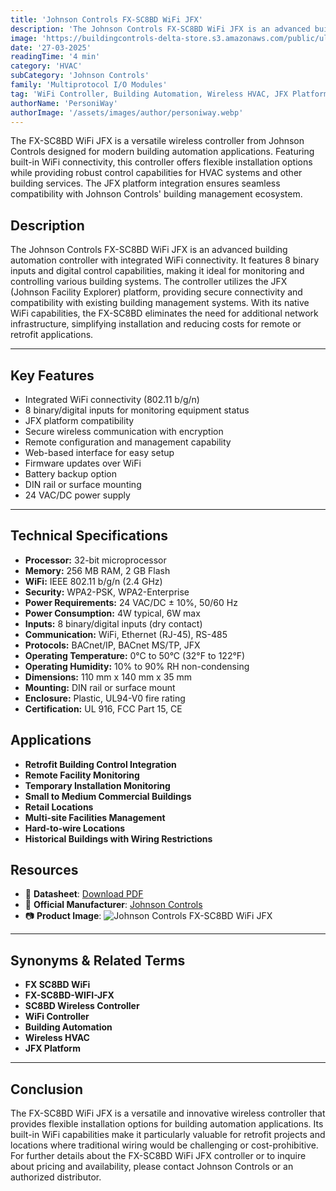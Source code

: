 ```yaml
---
title: 'Johnson Controls FX-SC8BD WiFi JFX'
description: 'The Johnson Controls FX-SC8BD WiFi JFX is an advanced building automation controller with integrated WiFi connectivity. It features 8 binary inputs and digital control capabilities, making it ideal for monitoring and controlling various building systems. The controller utilizes the JFX (Johnson Facility Explorer) platform, providing secure connectivity and compatibility with existing building management systems. With its native WiFi capabilities, the FX-SC8BD eliminates the need for additional network infrastructure, simplifying installation and reducing costs for remote or retrofit applications.'
image: 'https://buildingcontrols-delta-store.s3.amazonaws.com/public/ultracommerce/product/transform/images/byUrlTitle/fxsc8bdwifijfx/fxsc8bdwifi0.webp'
date: '27-03-2025'
readingTime: '4 min'
category: 'HVAC'
subCategory: 'Johnson Controls'
family: 'Multiprotocol I/O Modules'
tag: 'WiFi Controller, Building Automation, Wireless HVAC, JFX Platform'
authorName: 'PersoniWay'
authorImage: '/assets/images/author/personiway.webp'
---
```


The FX-SC8BD WiFi JFX is a versatile wireless controller from Johnson Controls designed for modern building automation applications. Featuring built-in WiFi connectivity, this controller offers flexible installation options while providing robust control capabilities for HVAC systems and other building services. The JFX platform integration ensures seamless compatibility with Johnson Controls' building management ecosystem.
## **Description**
The Johnson Controls FX-SC8BD WiFi JFX is an advanced building automation controller with integrated WiFi connectivity. It features 8 binary inputs and digital control capabilities, making it ideal for monitoring and controlling various building systems. The controller utilizes the JFX (Johnson Facility Explorer) platform, providing secure connectivity and compatibility with existing building management systems. With its native WiFi capabilities, the FX-SC8BD eliminates the need for additional network infrastructure, simplifying installation and reducing costs for remote or retrofit applications.

---

## **Key Features**
- Integrated WiFi connectivity (802.11 b/g/n)
- 8 binary/digital inputs for monitoring equipment status
- JFX platform compatibility
- Secure wireless communication with encryption
- Remote configuration and management capability
- Web-based interface for easy setup
- Firmware updates over WiFi
- Battery backup option
- DIN rail or surface mounting
- 24 VAC/DC power supply

---

## **Technical Specifications**
- **Processor:** 32-bit microprocessor
- **Memory:** 256 MB RAM, 2 GB Flash
- **WiFi:** IEEE 802.11 b/g/n (2.4 GHz)
- **Security:** WPA2-PSK, WPA2-Enterprise
- **Power Requirements:** 24 VAC/DC ± 10%, 50/60 Hz
- **Power Consumption:** 4W typical, 6W max
- **Inputs:** 8 binary/digital inputs (dry contact)
- **Communication:** WiFi, Ethernet (RJ-45), RS-485
- **Protocols:** BACnet/IP, BACnet MS/TP, JFX
- **Operating Temperature:** 0°C to 50°C (32°F to 122°F)
- **Operating Humidity:** 10% to 90% RH non-condensing
- **Dimensions:** 110 mm x 140 mm x 35 mm
- **Mounting:** DIN rail or surface mount
- **Enclosure:** Plastic, UL94-V0 fire rating
- **Certification:** UL 916, FCC Part 15, CE

## **Applications**
- **Retrofit Building Control Integration**
- **Remote Facility Monitoring**
- **Temporary Installation Monitoring**
- **Small to Medium Commercial Buildings**
- **Retail Locations**
- **Multi-site Facilities Management**
- **Hard-to-wire Locations**
- **Historical Buildings with Wiring Restrictions**

## **Resources**
- 📄 **Datasheet**: [Download PDF](https://docs.johnsoncontrols.com/bas/v/u/Facility-Explorer/en-US/FX-Supervisory-Controllers-Product-Bulletin)
- 🏢 **Official Manufacturer**: [Johnson Controls](https://www.johnsoncontrols.com)
- 📷 **Product Image**:
  ![Johnson Controls FX-SC8BD WiFi JFX](https://buildingcontrols-delta-store.s3.amazonaws.com/public/ultracommerce/product/transform/images/byUrlTitle/fxsc8bdwifijfx/fxsc8bdwifi0.webp)

---

## **Synonyms & Related Terms**
- **FX SC8BD WiFi**
- **FX-SC8BD-WIFI-JFX**
- **SC8BD Wireless Controller**
- **WiFi Controller**
- **Building Automation**
- **Wireless HVAC**
- **JFX Platform**

---

## **Conclusion**
The FX-SC8BD WiFi JFX is a versatile and innovative wireless controller that provides flexible installation options for building automation applications. Its built-in WiFi capabilities make it particularly valuable for retrofit projects and locations where traditional wiring would be challenging or cost-prohibitive. For further details about the FX-SC8BD WiFi JFX controller or to inquire about pricing and availability, please contact Johnson Controls or an authorized distributor.